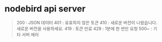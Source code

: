# nodebird api server

> 200 : JSON 데이터
> 401 : 유효하지 않은 토큰
> 410 : 새로운 버전이 나왔습니다. 새로운 버전을 사용하세요.
> 419 : 토큰 만료
> 429 : 1분에 한 번만 요청
> 500~ : 기타 서버 에러
